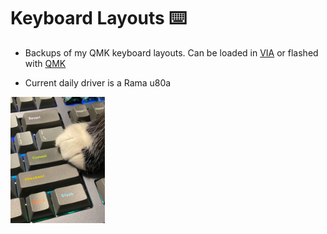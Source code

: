 # Keyboard Layouts ⌨️

- Backups of my QMK keyboard layouts. Can be loaded in [VIA](https://github.com/the-via) or flashed with [QMK](https://github.com/qmk/qmk_firmware/blob/master/docs/newbs_flashing.md)

- Current daily driver is a Rama u80a


<img src="pistachio.png"  width="30%" height="30%">
